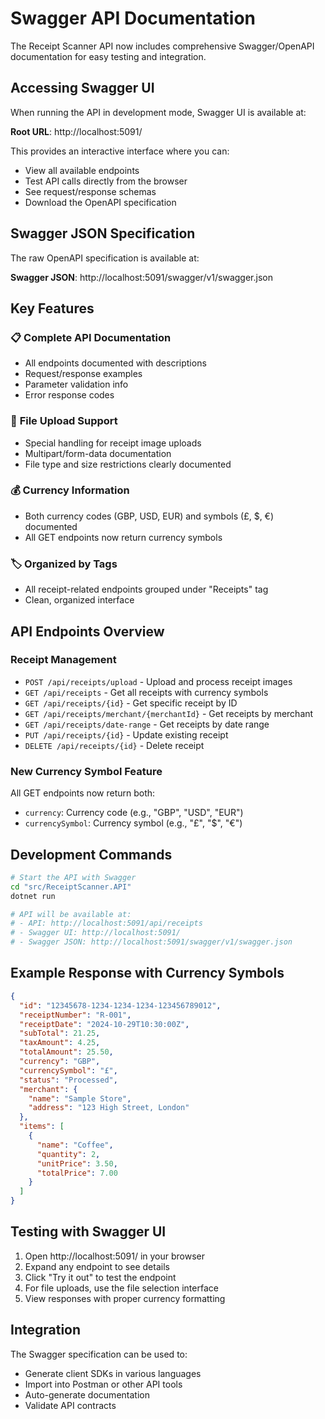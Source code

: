 # Swagger API Documentation

The Receipt Scanner API now includes comprehensive Swagger/OpenAPI documentation for easy testing and integration.

## Accessing Swagger UI

When running the API in development mode, Swagger UI is available at:

**Root URL**: http://localhost:5091/

This provides an interactive interface where you can:
- View all available endpoints
- Test API calls directly from the browser
- See request/response schemas
- Download the OpenAPI specification

## Swagger JSON Specification

The raw OpenAPI specification is available at:

**Swagger JSON**: http://localhost:5091/swagger/v1/swagger.json

## Key Features

### 📋 **Complete API Documentation**
- All endpoints documented with descriptions
- Request/response examples
- Parameter validation info
- Error response codes

### 📸 **File Upload Support**
- Special handling for receipt image uploads
- Multipart/form-data documentation
- File type and size restrictions clearly documented

### 💰 **Currency Information**
- Both currency codes (GBP, USD, EUR) and symbols (£, $, €) documented
- All GET endpoints now return currency symbols

### 🏷️ **Organized by Tags**
- All receipt-related endpoints grouped under "Receipts" tag
- Clean, organized interface

## API Endpoints Overview

### Receipt Management
- `POST /api/receipts/upload` - Upload and process receipt images
- `GET /api/receipts` - Get all receipts with currency symbols
- `GET /api/receipts/{id}` - Get specific receipt by ID
- `GET /api/receipts/merchant/{merchantId}` - Get receipts by merchant
- `GET /api/receipts/date-range` - Get receipts by date range
- `PUT /api/receipts/{id}` - Update existing receipt
- `DELETE /api/receipts/{id}` - Delete receipt

### New Currency Symbol Feature
All GET endpoints now return both:
- `currency`: Currency code (e.g., "GBP", "USD", "EUR")
- `currencySymbol`: Currency symbol (e.g., "£", "$", "€")

## Development Commands

```bash
# Start the API with Swagger
cd "src/ReceiptScanner.API"
dotnet run

# API will be available at:
# - API: http://localhost:5091/api/receipts
# - Swagger UI: http://localhost:5091/
# - Swagger JSON: http://localhost:5091/swagger/v1/swagger.json
```

## Example Response with Currency Symbols

```json
{
  "id": "12345678-1234-1234-1234-123456789012",
  "receiptNumber": "R-001",
  "receiptDate": "2024-10-29T10:30:00Z",
  "subTotal": 21.25,
  "taxAmount": 4.25,
  "totalAmount": 25.50,
  "currency": "GBP",
  "currencySymbol": "£",
  "status": "Processed",
  "merchant": {
    "name": "Sample Store",
    "address": "123 High Street, London"
  },
  "items": [
    {
      "name": "Coffee",
      "quantity": 2,
      "unitPrice": 3.50,
      "totalPrice": 7.00
    }
  ]
}
```

## Testing with Swagger UI

1. Open http://localhost:5091/ in your browser
2. Expand any endpoint to see details
3. Click "Try it out" to test the endpoint
4. For file uploads, use the file selection interface
5. View responses with proper currency formatting

## Integration

The Swagger specification can be used to:
- Generate client SDKs in various languages
- Import into Postman or other API tools
- Auto-generate documentation
- Validate API contracts